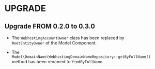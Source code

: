 UPGRADE
=======

## Upgrade FROM 0.2.0 to 0.3.0

 * The `WebhostingAccountOwner` class has been replaced by `RootEntityOwner` 
   of the Model Component.
  
 * The `Model\DomainName\WebhostingDomainNameRepository::getByFullName()` method has
   been renamed to `findByFullName`.

